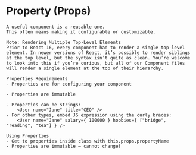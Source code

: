 # Property (Props)
    A useful component is a reusable one.
    This often means making it configurable or customizable.

    Note: Rendering Multiple Top-Level Elements
    Prior to React 16, every component had to render a single top-level element. In newer versions of React, it’s possible to render siblings at the top level, but the syntax isn’t quite as clean. You’re welcome to look into this if you’re curious, but all of our Component files will render a single element at the top of their hierarchy.

    Properties Requirements
    - Properties are for configuring your component

    - Properties are immutable

    - Properties can be strings:
        <User name="Jane" title="CEO" />
    - For other types, embed JS expression using the curly braces:
        <User name="Jane" salary={ 100000 } hobbies={ ["bridge", "reading", "tea"] } />

    Using Properties
    - Get to properties inside class with this.props.propertyName
    - Properties are immutable — cannot change!